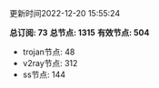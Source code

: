 更新时间2022-12-20 15:55:24

**总订阅: 73**
**总节点: 1315**
**有效节点: 504**
- trojan节点: 48
- v2ray节点: 312
- ss节点: 144

